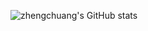 ![zhengchuang's GitHub stats](https://github-readme-stats.vercel.app/api?username=zheng-chuang&show_icons=true&theme=radical)